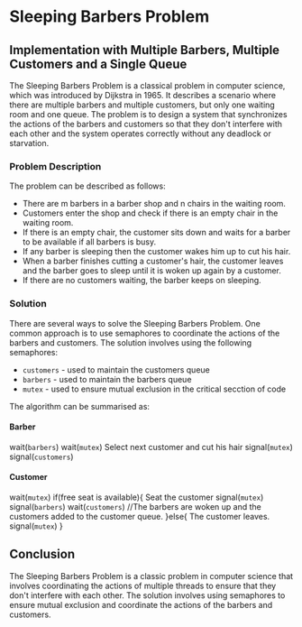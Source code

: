 # Sleeping Barbers Problem
## Implementation with Multiple Barbers, Multiple Customers and a Single Queue

The Sleeping Barbers Problem is a classical problem in computer science, which was introduced by Dijkstra in 1965. It describes a scenario where there are multiple barbers and multiple customers, but only one waiting room and one queue. The problem is to design a system that synchronizes the actions of the barbers and customers so that they don't interfere with each other and the system operates correctly without any deadlock or starvation.

### Problem Description

The problem can be described as follows:
* There are m barbers in a barber shop and n chairs in the waiting room.
* Customers enter the shop and check if there is an empty chair in the waiting room.
* If there is an empty chair, the customer sits down and waits for a barber to be available if all barbers is busy.
* If any barber is sleeping then the customer wakes him up to cut his hair.
* When a barber finishes cutting a customer's hair, the customer leaves and the barber goes to sleep until it is woken up again by a customer.
* If there are no customers waiting, the barber keeps on sleeping.

### Solution

There are several ways to solve the Sleeping Barbers Problem. One common approach is to use semaphores to coordinate the actions of the barbers and customers.
The solution involves using the following semaphores:
* `customers` - used to maintain the customers queue
* `barbers` - used to maintain the barbers queue
* `mutex` - used to ensure mutual exclusion in the critical secction of code

The algorithm can be summarised as:

#### Barber

wait(`barbers`)
wait(`mutex`)
Select next customer and cut his hair
signal(`mutex`)
signal(`customers`)

#### Customer

wait(`mutex`)
if(free seat is available){
  Seat the customer
  signal(`mutex`)
  signal(`barbers`)
  wait(`customers`)
  //The barbers are woken up and the customers added to the customer queue.
}else{
  The customer leaves.
  signal(`mutex`)
}
  
## Conclusion

The Sleeping Barbers Problem is a classic problem in computer science that involves coordinating the actions of multiple threads to ensure that they don't interfere with each other. The solution involves using semaphores to ensure mutual exclusion and coordinate the actions of the barbers and customers.
